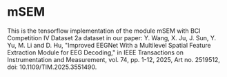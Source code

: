 # mSEM
This is the tensorflow implementation of the module mSEM with BCI Competition IV Dataset 2a dataset in our paper: 
Y. Wang, X. Ju, J. Sun, Y. Yu, M. Li and D. Hu, "Improved EEGNet With a Multilevel Spatial Feature Extraction Module for EEG Decoding," in IEEE Transactions on Instrumentation and Measurement, vol. 74, pp. 1-12, 2025, Art no. 2519512, doi: 10.1109/TIM.2025.3551490. 
